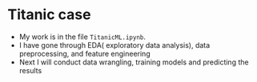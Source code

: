 # Titanic case
* My work is in the file `TitanicML.ipynb`.
* I have gone through EDA( exploratory data analysis), data preprocessing, and feature engineering
* Next I will conduct data wrangling, training models and predicting the results